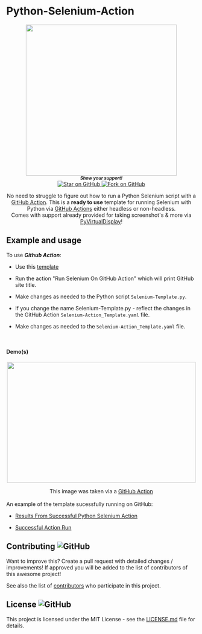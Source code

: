 # Python-Selenium-Action



<div align="center">
  <img height="400" src="https://i.imgur.com/s0CDqF5.png" />

   <br>
  <small> <b><i>Show your support!</i> </b></small>
  <br>
   <a href="https://github.com/MarketingPipeline/Python-Selenium-Action">
    <img title="Star on GitHub" src="https://img.shields.io/github/stars/MarketingPipeline/Python-Selenium-Action.svg?style=social&label=Star">
  </a>
  <a href="https://github.com/MarketingPipeline/Python-Selenium-Action/fork">
    <img title="Fork on GitHub" src="https://img.shields.io/github/forks/MarketingPipeline/Python-Selenium-Action.svg?style=social&label=Fork">
  </a>
   </p>  
 
 


   
 
No need to struggle to figure out how to run a Python Selenium script with a  [GitHub Action](https://github.com/features/actions). 
  This is a <b>ready to use</b> template for running Selenium with Python via [GitHub Actions](https://github.com/features/actions) either headless or non-headless. <br> Comes with support already provided for taking screenshot's & more via [PyVirtualDisplay](https://pypi.org/project/PyVirtualDisplay/)!
</div>



## Example and usage


To use <b><i>Github Action</b></i>:

- Use this
[template](https://github.com/MarketingPipeline/Python-Selenium-Action/generate)

- Run the action "Run Selenium On GitHub Action" which will print GitHub site title. 

- Make changes as needed to the Python script <code>Selenium-Template.py</code>. 

- If you change the name Selenium-Template.py - reflect the changes in the GitHub Action <code>Selenium-Action_Template.yaml</code> file. 

- Make changes as needed to the <code>Selenium-Action_Template.yaml</code> file.


<br>

#### Demo(s) 

<p align="center">
 <img alt="" src="https://i.imgur.com/qtzEibg.png" width="500" height="320" />
</p>

<div align="center">
This image was taken via a <a href="https://github.com/features/actions">GitHub Action</a>
  </div>

<br> 
An example of the template sucessfully running on GitHub:
<br>

 - [Results From Successful Python Selenium Action](https://github.com/MarketingPipeline/Python-Selenium-Action/blob/main/GitHub_Action_Results.txt)

- [Successful Action Run](https://github.com/MarketingPipeline/Python-Selenium-Action/actions/runs/2412796846)



  
## Contributing ![GitHub](https://img.shields.io/github/contributors/MarketingPipeline/Python-Selenium-Action)

Want to improve this? Create a pull request with detailed changes / improvements! If approved you will be added to the list of contributors of this awesome project!



See also the list of
[contributors](https://github.com/MarketingPipeline/Python-Selenium-Action/graphs/contributors) who
participate in this project.

## License ![GitHub](https://img.shields.io/github/license/MarketingPipeline/Python-Selenium-Action)

This project is licensed under the MIT License - see the
[LICENSE.md](https://github.com/MarketingPipeline/Python-Selenium-Action/blob/main/LICENSE) file for
details.


